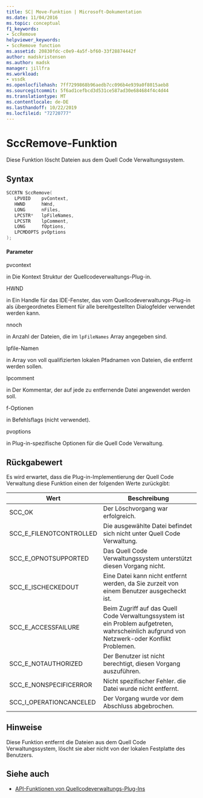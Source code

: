 ```yaml
---
title: SC| Move-Funktion | Microsoft-Dokumentation
ms.date: 11/04/2016
ms.topic: conceptual
f1_keywords:
- SccRemove
helpviewer_keywords:
- SccRemove function
ms.assetid: 20830fdc-c0e9-4a5f-bf60-33f28874442f
author: madskristensen
ms.author: madsk
manager: jillfra
ms.workload:
- vssdk
ms.openlocfilehash: 7ff7299868b96aedb7cc096b4e939a0f8015aeb8
ms.sourcegitcommit: 5f6ad1cefbcd3d531ce587ad30e684684f4c4d44
ms.translationtype: MT
ms.contentlocale: de-DE
ms.lasthandoff: 10/22/2019
ms.locfileid: "72720777"
---
```

# <a name="sccremove-function"></a>SccRemove-Funktion
Diese Funktion löscht Dateien aus dem Quell Code Verwaltungssystem.

## <a name="syntax"></a>Syntax

```cpp
SCCRTN SccRemove(
   LPVOID    pvContext,
   HWND      hWnd,
   LONG      nFiles,
   LPCSTR*   lpFileNames,
   LPCSTR    lpComment,
   LONG      fOptions,
   LPCMDOPTS pvOptions
);
```

#### <a name="parameters"></a>Parameter
 pvcontext

in Die Kontext Struktur der Quellcodeverwaltungs-Plug-in.

 HWND

in Ein Handle für das IDE-Fenster, das vom Quellcodeverwaltungs-Plug-in als übergeordnetes Element für alle bereitgestellten Dialogfelder verwendet werden kann.

 nnoch

in Anzahl der Dateien, die im `lpFileNames` Array angegeben sind.

 lpfile-Namen

in Array von voll qualifizierten lokalen Pfadnamen von Dateien, die entfernt werden sollen.

 lpcomment

in Der Kommentar, der auf jede zu entfernende Datei angewendet werden soll.

 f-Optionen

in Befehlsflags (nicht verwendet).

 pvoptions

in Plug-in-spezifische Optionen für die Quell Code Verwaltung.

## <a name="return-value"></a>Rückgabewert
 Es wird erwartet, dass die Plug-in-Implementierung der Quell Code Verwaltung diese Funktion einen der folgenden Werte zurückgibt:

|Wert|Beschreibung|
|-----------|-----------------|
|SCC_OK|Der Löschvorgang war erfolgreich.|
|SCC_E_FILENOTCONTROLLED|Die ausgewählte Datei befindet sich nicht unter Quell Code Verwaltung.|
|SCC_E_OPNOTSUPPORTED|Das Quell Code Verwaltungssystem unterstützt diesen Vorgang nicht.|
|SCC_E_ISCHECKEDOUT|Eine Datei kann nicht entfernt werden, da Sie zurzeit von einem Benutzer ausgecheckt ist.|
|SCC_E_ACCESSFAILURE|Beim Zugriff auf das Quell Code Verwaltungssystem ist ein Problem aufgetreten, wahrscheinlich aufgrund von Netzwerk-oder Konflikt Problemen.|
|SCC_E_NOTAUTHORIZED|Der Benutzer ist nicht berechtigt, diesen Vorgang auszuführen.|
|SCC_E_NONSPECIFICERROR|Nicht spezifischer Fehler. die Datei wurde nicht entfernt.|
|SCC_I_OPERATIONCANCELED|Der Vorgang wurde vor dem Abschluss abgebrochen.|

## <a name="remarks"></a>Hinweise
 Diese Funktion entfernt die Dateien aus dem Quell Code Verwaltungssystem, löscht sie aber nicht von der lokalen Festplatte des Benutzers.

## <a name="see-also"></a>Siehe auch
- [API-Funktionen von Quellcodeverwaltungs-Plug-Ins](../extensibility/source-control-plug-in-api-functions.md)
